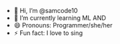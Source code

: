 - 👋 Hi, I’m @samcode10
- 🌱 I’m currently learning ML AND 
- 😄 Pronouns: Programmer/she/her
- ⚡ Fun fact: I love to sing 

<!---
samcode10/samcode10 is a ✨ special ✨ repository because its `README.md` (this file) appears on your GitHub profile.
You can click the Preview link to take a look at your changes.
--->
